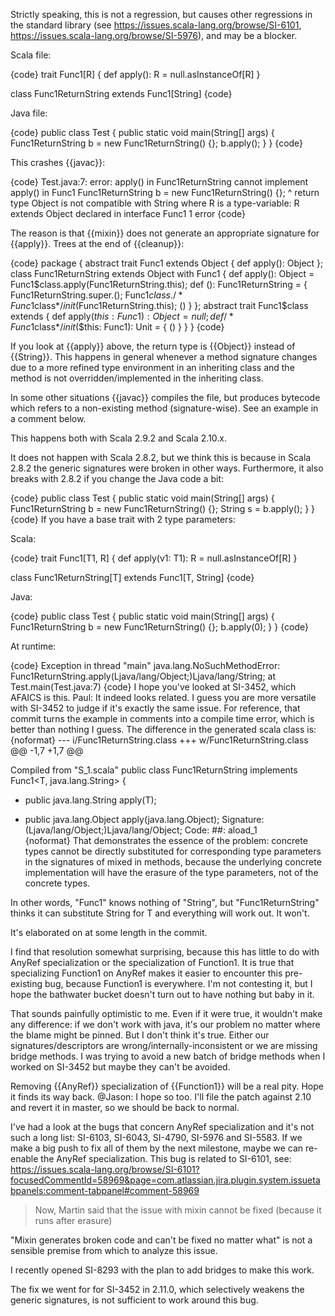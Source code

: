 Strictly speaking, this is not a regression, but causes other regressions in the standard library (see https://issues.scala-lang.org/browse/SI-6101, https://issues.scala-lang.org/browse/SI-5976), and may be a blocker.

Scala file:

{code}
trait Func1[R] {
  def apply(): R = null.asInstanceOf[R]
}


class Func1ReturnString extends Func1[String]
{code}

Java file:

{code}
public class Test {
    public static void main(String[] args) {
	Func1ReturnString b = new Func1ReturnString() {};
	b.apply();
    }
}
{code}

This crashes {{javac}}:

{code}
Test.java:7: error: apply() in Func1ReturnString cannot implement apply() in Func1
	Func1ReturnString b = new Func1ReturnString() {};
	                                              ^
  return type Object is not compatible with String
  where R is a type-variable:
    R extends Object declared in interface Func1
1 error
{code}

The reason is that {{mixin}} does not generate an appropriate signature for {{apply}}. Trees at the end of {{cleanup}}:

{code}
package <empty> {
  abstract trait Func1 extends Object {
    def apply(): Object
  };
  class Func1ReturnString extends Object with Func1 {
    def apply(): Object = Func1$class.apply(Func1ReturnString.this);
    def <init>(): Func1ReturnString = {
      Func1ReturnString.super.<init>();
      Func1$class./*Func1$class*/$init$(Func1ReturnString.this);
      ()
    }
  };
  abstract trait Func1$class extends  {
    def apply($this: Func1): Object = null;
    def /*Func1$class*/$init$($this: Func1): Unit = {
      ()
    }
  }
}
{code}

If you look at {{apply}} above, the return type is {{Object}} instead of {{String}}. This happens in general whenever a method signature changes due to a more refined type environment in an inheriting class and the method is not overridden/implemented in the inheriting class.

In some other situations {{javac}} compiles the file, but produces bytecode which refers to a non-existing method (signature-wise). See an example in a comment below.

This happens both with Scala 2.9.2 and Scala 2.10.x.

It does not happen with Scala 2.8.2, but we think this is because in Scala 2.8.2 the generic signatures were broken in other ways. Furthermore, it also breaks with 2.8.2 if you change the Java code a bit:

{code}
public class Test {
    public static void main(String[] args) {
	Func1ReturnString b = new Func1ReturnString() {};
	String s = b.apply();
    }
}
{code}
If you have a base trait with 2 type parameters:

Scala:

{code}
trait Func1[T1, R] {
  def apply(v1: T1): R = null.asInstanceOf[R]
}


class Func1ReturnString[T] extends Func1[T, String]
{code}

Java:

{code}
public class Test {
    public static void main(String[] args) {
	Func1ReturnString<Integer> b = new Func1ReturnString<Integer>() {};
	b.apply(0);
    }
}
{code}

At runtime:

{code}
Exception in thread "main" java.lang.NoSuchMethodError: Func1ReturnString.apply(Ljava/lang/Object;)Ljava/lang/String;
	at Test.main(Test.java:7)
{code}
I hope you've looked at SI-3452, which AFAICS is this.
Paul: It indeed looks related. I guess you are more versatile with SI-3452 to judge if it's exactly the same issue.
For reference, that commit turns the example in comments into a compile time error, which is better than nothing I guess.  The difference in the generated scala class is:
{noformat}
--- i/Func1ReturnString.class
+++ w/Func1ReturnString.class
@@ -1,7 +1,7 @@
 
 Compiled from "S_1.scala"
 public class Func1ReturnString<T> implements Func1<T, java.lang.String> {
-  public java.lang.String apply(T);
+  public java.lang.Object apply(java.lang.Object);
     Signature: (Ljava/lang/Object;)Ljava/lang/Object;
     Code:
 ##: aload_1       
{noformat}
That demonstrates the essence of the problem: concrete types cannot be directly substituted for corresponding type parameters in the signatures of mixed in methods, because the underlying concrete implementation will have the erasure of the type parameters, not of the concrete types.

In other words, "Func1" knows nothing of "String", but "Func1ReturnString" thinks it can substitute String for T and everything will work out.  It won't.

It's elaborated on at some length in the commit.

I find that resolution somewhat surprising, because this has little to do with AnyRef specialization or the specialization of Function1.  It is true that specializing Function1 on AnyRef makes it easier to encounter this pre-existing bug, because Function1 is everywhere.  I'm not contesting it, but I hope the bathwater bucket doesn't turn out to have nothing but baby in it.

That sounds painfully optimistic to me.  Even if it were true, it wouldn't make any difference: if we don't work with java, it's our problem no matter where the blame might be pinned.  But I don't think it's true.  Either our signatures/descriptors are wrong/internally-inconsistent or we are missing bridge methods.  I was trying to avoid a new batch of bridge methods when I worked on SI-3452 but maybe they can't be avoided.

Removing {{AnyRef}} specialization of {{Function1}} will be a real pity. Hope it finds its way back.
@Jason: I hope so too. I'll file the patch against 2.10 and revert it in master, so we should be back to normal.

I've had a look at the bugs that concern AnyRef specialization and it's not such a long list: SI-6103, SI-6043, SI-4790, SI-5976 and SI-5583. If we make a big push to fix all of them by the next milestone, maybe we can re-enable the AnyRef specialization.
This bug is related to SI-6101, see:
https://issues.scala-lang.org/browse/SI-6101?focusedCommentId=58969&page=com.atlassian.jira.plugin.system.issuetabpanels:comment-tabpanel#comment-58969
> Now, Martin said that the issue with mixin cannot be fixed (because it runs after erasure)

"Mixin generates broken code and can't be fixed no matter what" is not a sensible premise from which to analyze this issue.

I recently opened SI-8293 with the plan to add bridges to make this work.

The fix we went for for SI-3452 in 2.11.0, which selectively weakens the generic signatures, is not sufficient to work around this bug.
